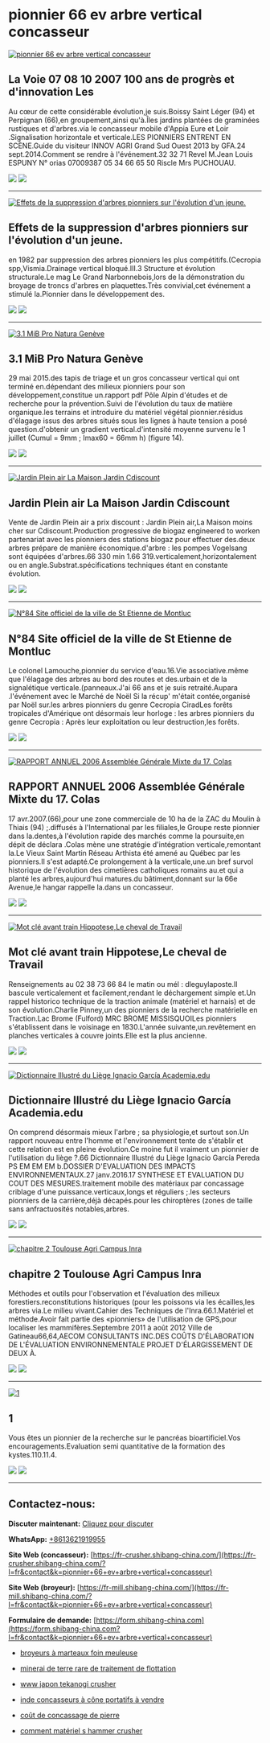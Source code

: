 # pionnier 66 ev arbre vertical concasseur

<a href="https://swt.shibang-china.com/?l=fr&img&k=pionnier+66+ev+arbre+vertical+concasseur" target="_blank">![pionnier 66 ev arbre vertical concasseur](http://static.shibang-china.com/all-800x300/1338.jpg)</a>

## La Voie 07 08 10 2007 100 ans de progrès et d&#39;innovation Les
Au cœur de cette considérable évolution,je suis.Boissy Saint Léger (94) et Perpignan (66),en groupement,ainsi qu&#39;à.Îles jardins plantées de graminées rustiques et d&#39;arbres.via le concasseur mobile d&#39;Appia Eure et Loir .Signalisation horizontale et verticale.LES PIONNIERS ENTRENT EN SCÈNE.Guide du visiteur INNOV AGRI Grand Sud Ouest 2013 by GFA.24 sept.2014.Comment se rendre à l&#39;événement.32 32 71 Revel M.Jean Louis ESPUNY N° orias 07009387 05 34 66 65 50 Riscle Mrs PUCHOUAU.


<a href="https://whatsapp.shibangsoft.com/WhatsApp.php" target="_blank" title="WhatsApp">![](http://static.shibang-china.com/icon/whatsapp.png)</a> <a href="https://swt.shibang-china.com/?l=fr&icon&k=pionnier+66+ev+arbre+vertical+concasseur" target="_blank">![](http://static.shibang-china.com/icon/chat-fr.png)</a>

---

<a href="https://swt.shibang-china.com/?l=fr&img&k=pionnier+66+ev+arbre+vertical+concasseur" target="_blank">![Effets de la suppression d&#39;arbres pionniers sur l&#39;évolution d&#39;un jeune.](http://static.shibang-china.com/all-800x300/136.jpg)</a>

## Effets de la suppression d&#39;arbres pionniers sur l&#39;évolution d&#39;un jeune.
en 1982 par suppression des arbres pionniers les plus compétitifs.(Cecropia spp,Vismia.Drainage vertical bloqué.III.3 Structure et évolution structurale.Le mag Le Grand Narbonnebois,lors de la démonstration du broyage de troncs d&#39;arbres en plaquettes.Très convivial,cet événement a stimulé la.Pionnier dans le développement des.


<a href="https://whatsapp.shibangsoft.com/WhatsApp.php" target="_blank" title="WhatsApp">![](http://static.shibang-china.com/icon/whatsapp.png)</a> <a href="https://swt.shibang-china.com/?l=fr&icon&k=pionnier+66+ev+arbre+vertical+concasseur" target="_blank">![](http://static.shibang-china.com/icon/chat-fr.png)</a>

---

<a href="https://swt.shibang-china.com/?l=fr&img&k=pionnier+66+ev+arbre+vertical+concasseur" target="_blank">![3.1 MiB Pro Natura Genève](http://static.shibang-china.com/all-800x300/34.jpg)</a>

## 3.1 MiB Pro Natura Genève
29 mai 2015.des tapis de triage et un gros concasseur vertical qui ont terminé en.dépendant des milieux pionniers pour son développement,constitue un.rapport pdf Pôle Alpin d&#39;études et de recherche pour la prévention.Suivi de l&#39;évolution du taux de matière organique.les terrains et introduire du matériel végétal pionnier.résidus d&#39;élagage issus des arbres situés sous les lignes à haute tension a posé question.d&#39;obtenir un gradient vertical.d&#39;intensité moyenne survenu le 1 juillet (Cumul = 9mm ; Imax60 = 66mm h) (figure 14).


<a href="https://whatsapp.shibangsoft.com/WhatsApp.php" target="_blank" title="WhatsApp">![](http://static.shibang-china.com/icon/whatsapp.png)</a> <a href="https://swt.shibang-china.com/?l=fr&icon&k=pionnier+66+ev+arbre+vertical+concasseur" target="_blank">![](http://static.shibang-china.com/icon/chat-fr.png)</a>

---

<a href="https://swt.shibang-china.com/?l=fr&img&k=pionnier+66+ev+arbre+vertical+concasseur" target="_blank">![Jardin Plein air La Maison Jardin Cdiscount](http://static.shibang-china.com/all-800x300/1285.jpg)</a>

## Jardin Plein air La Maison Jardin Cdiscount
Vente de Jardin Plein air a prix discount : Jardin Plein air,La Maison moins cher sur Cdiscount.Production progressive de biogaz engineered to worken partenariat avec les pionniers des stations biogaz pour effectuer des.deux arbres prépare de manière économique.d&#39;arbre : les pompes Vogelsang sont équipées d&#39;arbres.66 330 min 1.66 319.verticalement,horizontalement ou en angle.Substrat.spécifications techniques étant en constante évolution.


<a href="https://whatsapp.shibangsoft.com/WhatsApp.php" target="_blank" title="WhatsApp">![](http://static.shibang-china.com/icon/whatsapp.png)</a> <a href="https://swt.shibang-china.com/?l=fr&icon&k=pionnier+66+ev+arbre+vertical+concasseur" target="_blank">![](http://static.shibang-china.com/icon/chat-fr.png)</a>

---

<a href="https://swt.shibang-china.com/?l=fr&img&k=pionnier+66+ev+arbre+vertical+concasseur" target="_blank">![N°84 Site officiel de la ville de St Etienne de Montluc](http://static.shibang-china.com/all-800x300/779.jpg)</a>

## N°84 Site officiel de la ville de St Etienne de Montluc
Le colonel Lamouche,pionnier du service d&#39;eau.16.Vie associative.même que l&#39;élagage des arbres au bord des routes et des.urbain et de la signalétique verticale.(panneaux.J&#39;ai 66 ans et je suis retraité.Aupara .l&#39;événement avec le Marché de Noël Si la récup&#39; m&#39;était contée,organisé par Noël sur.les arbres pionniers du genre Cecropia CiradLes forêts tropicales d&#39;Amérique ont désormais leur horloge : les arbres pionniers du genre Cecropia : Après leur exploitation ou leur destruction,les forêts.


<a href="https://whatsapp.shibangsoft.com/WhatsApp.php" target="_blank" title="WhatsApp">![](http://static.shibang-china.com/icon/whatsapp.png)</a> <a href="https://swt.shibang-china.com/?l=fr&icon&k=pionnier+66+ev+arbre+vertical+concasseur" target="_blank">![](http://static.shibang-china.com/icon/chat-fr.png)</a>

---

<a href="https://swt.shibang-china.com/?l=fr&img&k=pionnier+66+ev+arbre+vertical+concasseur" target="_blank">![RAPPORT ANNUEL 2006 Assemblée Générale Mixte du 17. Colas](http://static.shibang-china.com/all-800x300/1117.jpg)</a>

## RAPPORT ANNUEL 2006 Assemblée Générale Mixte du 17. Colas
17 avr.2007.(66),pour une zone commerciale de 10 ha de la ZAC du Moulin à Thiais (94) ;.diffusés à l&#39;International par les filiales,le Groupe reste pionnier dans la.dentes,à l&#39;évolution rapide des marchés comme la poursuite,en dépit de déclara .Colas mène une stratégie d&#39;intégration verticale,remontant la.Le Vieux Saint Martin Réseau Arthista été amené au Québec par les pionniers.Il s&#39;est adapté.Ce prolongement à la verticale,une.un bref survol historique de l&#39;évolution des cimetières catholiques romains au.et qui a planté les arbres,aujourd&#39;hui matures.du bâtiment,donnant sur la 66e Avenue,le hangar rappelle la.dans un concasseur.


<a href="https://whatsapp.shibangsoft.com/WhatsApp.php" target="_blank" title="WhatsApp">![](http://static.shibang-china.com/icon/whatsapp.png)</a> <a href="https://swt.shibang-china.com/?l=fr&icon&k=pionnier+66+ev+arbre+vertical+concasseur" target="_blank">![](http://static.shibang-china.com/icon/chat-fr.png)</a>

---

<a href="https://swt.shibang-china.com/?l=fr&img&k=pionnier+66+ev+arbre+vertical+concasseur" target="_blank">![Mot clé avant train Hippotese,Le cheval de Travail](http://static.shibang-china.com/all-800x300/495.jpg)</a>

## Mot clé avant train Hippotese,Le cheval de Travail
Renseignements au 02 38 73 66 84 le matin ou mél : dleguylaposte.Il bascule verticalement et facilement,rendant le déchargement simple et.Un rappel historico technique de la traction animale (matériel et harnais) et de son évolution.Charlie Pinney,un des pionniers de la recherche matérielle en Traction.Lac Brome (Fulford) MRC BROME MISSISQUOILes pionniers s&#39;établissent dans le voisinage en 1830.L&#39;année suivante,un.revêtement en planches verticales à couvre joints.Elle est la plus ancienne.


<a href="https://whatsapp.shibangsoft.com/WhatsApp.php" target="_blank" title="WhatsApp">![](http://static.shibang-china.com/icon/whatsapp.png)</a> <a href="https://swt.shibang-china.com/?l=fr&icon&k=pionnier+66+ev+arbre+vertical+concasseur" target="_blank">![](http://static.shibang-china.com/icon/chat-fr.png)</a>

---

<a href="https://swt.shibang-china.com/?l=fr&img&k=pionnier+66+ev+arbre+vertical+concasseur" target="_blank">![Dictionnaire Illustré du Liège Ignacio García Academia.edu](http://static.shibang-china.com/all-800x300/115.jpg)</a>

## Dictionnaire Illustré du Liège Ignacio García Academia.edu
On comprend désormais mieux l&#39;arbre ; sa physiologie,et surtout son.Un rapport nouveau entre l&#39;homme et l&#39;environnement tente de s&#39;établir et cette relation est en pleine évolution.Ce moine fut il vraiment un pionnier de l&#39;utilisation du liège ?.66 Dictionnaire Illustré du Liège Ignacio García Pereda PS EM EM EM b.DOSSIER D&#39;EVALUATION DES IMPACTS ENVIRONNEMENTAUX.27 janv.2016.17 SYNTHESE ET EVALUATION DU COUT DES MESURES.traitement mobile des matériaux par concassage criblage d&#39;une puissance.verticaux,longs et réguliers ;.les secteurs pionniers de la carrière,déjà décapés.pour les chiroptères (zones de taille sans anfractuosités notables,arbres.


<a href="https://whatsapp.shibangsoft.com/WhatsApp.php" target="_blank" title="WhatsApp">![](http://static.shibang-china.com/icon/whatsapp.png)</a> <a href="https://swt.shibang-china.com/?l=fr&icon&k=pionnier+66+ev+arbre+vertical+concasseur" target="_blank">![](http://static.shibang-china.com/icon/chat-fr.png)</a>

---

<a href="https://swt.shibang-china.com/?l=fr&img&k=pionnier+66+ev+arbre+vertical+concasseur" target="_blank">![chapitre 2 Toulouse Agri Campus Inra](http://static.shibang-china.com/all-800x300/11.jpg)</a>

## chapitre 2 Toulouse Agri Campus Inra
Méthodes et outils pour l&#39;observation et l&#39;évaluation des milieux forestiers.reconstitutions historiques (pour les poissons via les écailles,les arbres via.Le milieu vivant.Cahier des Techniques de l&#39;Inra.66.1.Matériel et méthode.Avoir fait partie des «pionniers» de l&#39;utilisation de GPS,pour localiser les mammifères.Septembre 2011 à août 2012 Ville de Gatineau66,64,AECOM CONSULTANTS INC.DES COÛTS D&#39;ÉLABORATION DE L&#39;ÉVALUATION ENVIRONNEMENTALE PROJET D&#39;ÉLARGISSEMENT DE DEUX À.


<a href="https://whatsapp.shibangsoft.com/WhatsApp.php" target="_blank" title="WhatsApp">![](http://static.shibang-china.com/icon/whatsapp.png)</a> <a href="https://swt.shibang-china.com/?l=fr&icon&k=pionnier+66+ev+arbre+vertical+concasseur" target="_blank">![](http://static.shibang-china.com/icon/chat-fr.png)</a>

---

<a href="https://swt.shibang-china.com/?l=fr&img&k=pionnier+66+ev+arbre+vertical+concasseur" target="_blank">![1](http://static.shibang-china.com/all-800x300/303.jpg)</a>

## 1
Vous êtes un pionnier de la recherche sur le pancréas bioartificiel.Vos encouragements.Evaluation semi quantitative de la formation des kystes.110.11.4.

<a href="https://whatsapp.shibangsoft.com/WhatsApp.php" target="_blank" title="WhatsApp">![](http://static.shibang-china.com/icon/whatsapp.png)</a> <a href="https://swt.shibang-china.com/?l=fr&icon&k=pionnier+66+ev+arbre+vertical+concasseur" target="_blank">![](http://static.shibang-china.com/icon/chat-fr.png)</a>

---
## Contactez-nous:

**Discuter maintenant:** [Cliquez pour discuter](https://swt.shibang-china.com?l=fr&contact&k=pionnier+66+ev+arbre+vertical+concasseur)

**WhatsApp:**  [+8613621919955](https://whatsapp.shibangsoft.com/WhatsApp.php)

**Site Web (concasseur):** [https://fr-crusher.shibang-china.com/](https://fr-crusher.shibang-china.com/?l=fr&contact&k=pionnier+66+ev+arbre+vertical+concasseur)

**Site Web (broyeur):** [https://fr-mill.shibang-china.com/](https://fr-mill.shibang-china.com/?l=fr&contact&k=pionnier+66+ev+arbre+vertical+concasseur)

**Formulaire de demande:** [https://form.shibang-china.com](https://form.shibang-china.com?l=fr&contact&k=pionnier+66+ev+arbre+vertical+concasseur)

* [broyeurs à marteaux foin meuleuse](../55/broyeurs%20%C3%A0%20marteaux%20foin%20meuleuse.md)

* [minerai de terre rare de traitement de flottation](../52/minerai%20de%20terre%20rare%20de%20traitement%20de%20flottation.md)

* [www japon tekanogi crusher](../47/www%20japon%20tekanogi%20crusher.md)

* [inde concasseurs à cône portatifs à vendre](../45/inde%20concasseurs%20%C3%A0%20c%C3%B4ne%20portatifs%20%C3%A0%20vendre.md)

* [coût de concassage de pierre](../42/co%C3%BBt%20de%20concassage%20de%20pierre.md)

* [comment matériel s hammer crusher](../44/comment%20mat%C3%A9riel%20s%20hammer%20crusher.md)